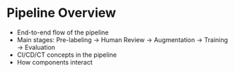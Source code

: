 # Pipeline Overview
- End-to-end flow of the pipeline
- Main stages: Pre-labeling → Human Review → Augmentation → Training → Evaluation
- CI/CD/CT concepts in the pipeline
- How components interact